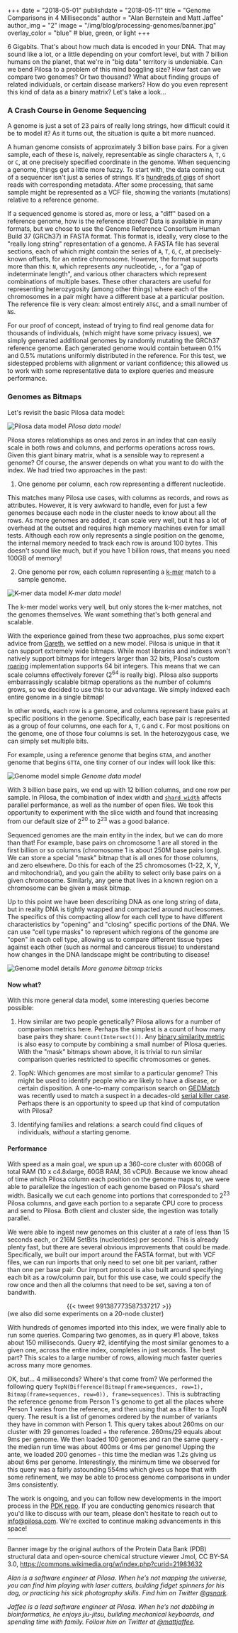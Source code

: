 +++
date = "2018-05-01"
publishdate = "2018-05-11"
title = "Genome Comparisons in 4 Milliseconds"
author = "Alan Bernstein and Matt Jaffee"
author_img = "2"
image = "/img/blog/processing-genomes/banner.jpg"
overlay_color = "blue" # blue, green, or light
+++


6 Gigabits. That's about how much data is encoded in your DNA. That may sound like a lot, or a little depending on your comfort level, but with 7 billion humans on the planet, that we're in "big data" territory is undeniable. Can we bend Pilosa to a problem of this mind boggling size? How fast can we compare two genomes? Or two thousand? What about finding groups of related individuals, or certain disease markers? How do you even represent this kind of data as a binary matrix? Let's take a look...


<!--more-->

### A Crash Course in Genome Sequencing

A genome is just a set of 23 pairs of really long strings, how difficult could it be to model it? As it turns out, the situation is quite a bit more nuanced. 

A human genome consists of approximately 3 billion base pairs. For a given sample, each of these is, naively, representable as single characters `A`, `T`, `G` or `C`, at one precisely specified coordinate in the genome. When sequencing a genome, things get a little more fuzzy. To start with, the data coming out of a sequencer isn't just a series of strings. It's [hundreds of gigs](https://medium.com/precision-medicine/how-big-is-the-human-genome-e90caa3409b0) of short reads with corresponding metadata. After some processing, that same sample might be represented as a VCF file, showing the variants (mutations) relative to a reference genome.

If a sequenced genome is stored as, more or less, a "diff" based on a reference genome, how is the reference stored? Data is available in many formats, but we chose to use the Genome Reference Consortium Human Build 37 (GRCh37) in FASTA format. This format is, ideally, very close to the "really long string" representation of a genome. A FASTA file has several sections, each of which might contain the series of `A`, `T`, `G`, `C`, at precisely-known offsets, for an entire chromosome. However, the format supports more than this: `N`, which represents *any* nucleotide, `-`, for a "gap of indeterminate length", and various other characters which represent combinations of multiple bases. These other characters are useful for representing heterozygosity (among other things) where each of the chromosomes in a pair might have a different base at a particular position.  The reference file is very clean: almost entirely `ATGC`, and a small number of `N`s.

For our proof of concept, instead of trying to find real genome data for thousands of individuals, (which might have some privacy issues), we simply generated additional genomes by randomly mutating the GRCh37 reference genome. Each generated genome would contain between 0.1% and 0.5% mutations uniformly distributed in the reference. For this test, we sidestepped problems with alignment or variant confidence; this allowed us to work with some representative data to explore queries and measure performance.

### Genomes as Bitmaps

Let's revisit the basic Pilosa data model:

![Pilosa data model](/img/docs/data-model.svg)
*Pilosa data model*

Pilosa stores relationships as ones and zeros in an index that can easily scale in both rows and columns, and performs operations across rows. Given this giant binary matrix, what is a sensible way to represent a genome? Of course, the answer depends on what you want to do with the index. We had tried two approaches in the past:

1) One genome per column, each row representing a different nucleotide.

 This matches many Pilosa use cases, with columns as records, and rows as attributes. However, it is very awkward to handle, even for just a few genomes because each node in the cluster needs to know about all the rows. As more genomes are added, it can scale very well, but it has a lot of overhead at the outset and requires high memory machines even for small tests. Although each row only represents a single position on the genome, the internal memory needed to track each row is around 100 bytes. This doesn't sound like much, but if you have 1 billion rows, that means you need 100GB of memory!

2) One genome per row, each column representing a [k-mer](https://en.wikipedia.org/wiki/K-mer) match to a sample genome.

![K-mer data model](/img/blog/processing-genomes/kmer-model.png)
*K-mer data model*

The k-mer model works very well, but only stores the k-mer matches, not the genomes themselves. We want something that's both general and scalable.

With the experience gained from these two approaches, plus some expert advice from [Gareth](https://twitter.com/gareth862), we settled on a new model. Pilosa is unique in that it can support extremely wide bitmaps. While most libraries and indexes won't natively support bitmaps for integers larger than 32 bits, Pilosa's custom [roaring](https://roaringbitmap.org/) implementation supports 64 bit integers. This means that we can scale columns effectively forever (2<sup>64</sup> is really big). Pilosa also supports embarrassingly scalable bitmap operations as the number of columns grows, so we decided to use this to our advantage. We simply indexed each entire genome in a single bitmap!

In other words, each row is a genome, and columns represent base pairs at specific positions in the genome. Specifically, each base pair is represented as a group of four columns, one each for `A`, `T`, `G` and `C`. For most positions on the genome, one of those four columns is set. In the heterozygous case, we can simply set multiple bits.

For example, using a reference genome that begins `GTAA`, and another genome that begins `GTTA`, one tiny corner of our index will look like this:

![Genome model simple](/img/blog/processing-genomes/genome-model-simple.png)
*Genome data model*

With 3 billion base pairs, we end up with 12 billion columns, and one row per sample. In Pilosa, the combination of index width and [`shard width`](/docs/glossary/#shardwidth) affects parallel performance, as well as the number of open files. We took this opportunity to experiment with the slice width and found that increasing from our default size of 2<sup>20</sup> to 2<sup>23</sup> was a good balance.

Sequenced genomes are the main entity in the index, but we can do more than that! For example, base pairs on chromosome 1 are all stored in the first billion or so columns (chromosome 1 is about 250M base pairs long). We can store a special "mask" bitmap that is all ones for those columns, and zero elsewhere. Do this for each of the 25 chromosomes (1-22, X, Y, and mitochondrial), and you gain the ability to select only base pairs on a given chromosome. Similarly, any gene that lives in a known region on a chromosome can be given a mask bitmap.

Up to this point we have been describing DNA as one long string of data, but in reality DNA is tightly wrapped and compacted around nucleosomes. The specifics of this compacting allow for each cell type to have different characteristics by "opening" and "closing" specific portions of the DNA. We can use "cell type masks" to represent which regions of the genome are "open" in each cell type, allowing us to compare different tissue types against each other (such as normal and cancerous tissue) to understand how changes in the DNA landscape might be contributing to disease!

![Genome model details](/img/blog/processing-genomes/genome-model-details.png)
*More genome bitmap tricks*

#### Now what?

With this more general data model, some interesting queries become possible:

1. How similar are two people genetically? Pilosa allows for a number of comparison metrics here. Perhaps the simplest is a count of how many base pairs they share: `Count(Intersect())`. Any [binary similarity metric](http://www.iiisci.org/journal/CV$/sci/pdfs/GS315JG.pdf) is also easy to compute by combining a small number of Pilosa queries. With the "mask" bitmaps shown above, it is trivial to run similar comparison queries restricted to specific chromosomes or genes.

2. TopN: Which genomes are most similar to a particular genome? This might be used to identify people who are likely to have a disease, or certain disposition. A one-to-many comparison search on [GEDMatch](https://www.gedmatch.com) was recently used to match a suspect in a decades-old [serial killer case](https://www.washingtonpost.com/local/public-safety/to-find-alleged-golden-state-killer-investigators-first-found-his-great-great-great-grandparents/2018/04/30/3c865fe7-dfcc-4a0e-b6b2-0bec548d501f_story.html?utm_term=.87045d490fd3). Perhaps there is an opportunity to speed up that kind of computation with Pilosa?

3. Identifying families and relations: a search could find cliques of individuals, *without* a starting genome.

#### Performance

With speed as a main goal, we spun up a 360-core cluster with 600GB of total RAM (10 x c4.8xlarge, 60GB RAM, 36 vCPU). Because we know ahead of time which Pilosa column each position on the genome maps to, we were able to parallelize the ingestion of each genome based on Pilosa's shard width. Basically we cut each genome into portions that corresponded to 2<sup>23</sup> Pilosa columns, and gave each portion to a separate CPU core to process and send to Pilosa. Both client and cluster side, the ingestion was totally parallel.

We were able to ingest new genomes on this cluster at a rate of less than 15 seconds each, or 216M SetBits (nucleotides) per second. This is already plenty fast, but there are several obvious improvements that could be made. Specifically, we built our import around the FASTA format, but with VCF files, we can run imports that only need to set one bit per variant, rather than one per base pair. Our import protocol is also built around specifying each bit as a row/column pair, but for this use case, we could specify the row once and then all the columns that need to be set, saving a ton of bandwith.

<center>
{{< tweet 991387773587337217 >}}
</center>
(we also did some experiments on a 20-node cluster)


With hundreds of genomes imported into this index, we were finally able to run some queries. Comparing two genomes, as in query #1 above, takes about 150 milliseconds. Query #2, identifying the most similar genomes to a given one, across the entire index, completes in just seconds. The best part? This scales to a large number of rows, allowing much faster queries across many more genomes.

OK, but... 4 milliseconds? Where's that come from? We performed the following query `TopN(Difference(Bitmap(frame=sequences, row=1), Bitmap(frame=sequences, row=0)), frame=sequences)`. This is subtracting the reference genome from Person 1's genome to get all the places where Person 1 varies from the reference, and then using that as a filter to a TopN query. The result is a list of genomes ordered by the number of variants they have in common with Person 1. This query takes about 260ms on our cluster with 29 genomes loaded + the reference. 260ms/29 equals about 9ms per genome. We then loaded 100 genomes and ran the same query - the median run time was about 400ms or 4ms per genome! Upping the ante, we loaded 200 genomes - this time the median was 1.2s giving us about 6ms per genome. Interestingly, the minimum time we observed for this query was a fairly astounding 554ms which gives us hope that with some refinement, we may be able to process genome comparisons in under 3ms consistently.

The work is ongoing, and you can follow new developments in the import process in the [PDK repo](https://github.com/pilosa/pdk/tree/genome/usecase/genome). If you are conducting genomics research that you'd like to discuss with our team, please don't hesitate to reach out to [info@pilosa.com](mailto:info@pilosa.com). We're excited to continue making advancements in this space!

----

Banner image by the original authors of the Protein Data Bank (PDB) structural data and open-source chemical structure viewer Jmol, CC BY-SA 3.0, https://commons.wikimedia.org/w/index.php?curid=21983632

_Alan is a software engineer at Pilosa. When he’s not mapping the universe, you can find him playing with laser cutters, building fidget spinners for his dog, or practicing his sick photography skills. Find him on Twitter [@gsnark](https://twitter.com/gsnark)._

_Jaffee is a lead software engineer at Pilosa. When he’s not dabbling in bioinformatics, he enjoys jiu-jitsu, building mechanical keyboards, and spending time with family. Follow him on Twitter at [@mattjaffee](https://twitter.com/mattjaffee?lang=en)._
